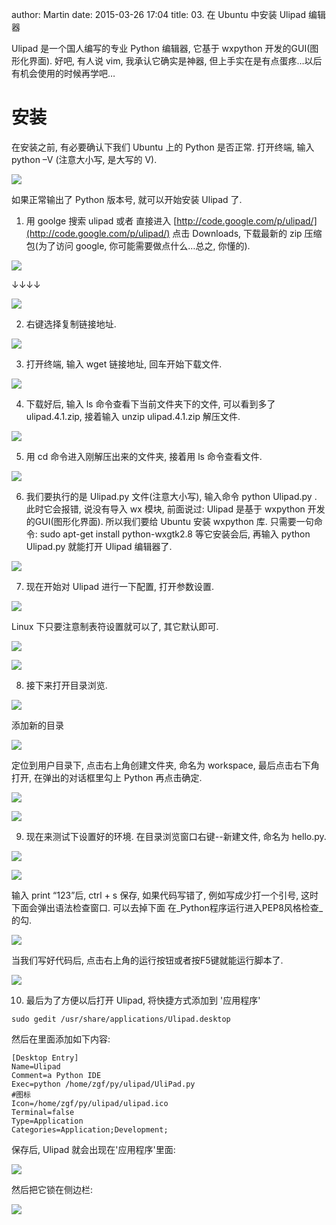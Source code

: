 author: Martin
date: 2015-03-26 17:04
title: 03. 在 Ubuntu 中安装 Ulipad 编辑器

Ulipad 是一个国人编写的专业 Python 编辑器, 它基于 wxpython 开发的GUI(图形化界面).
好吧, 有人说 vim, 我承认它确实是神器, 但上手实在是有点蛋疼…以后有机会使用的时候再学吧…

# 安装

在安装之前, 有必要确认下我们 Ubuntu 上的 Python 是否正常.
打开终端, 输入 python –V (注意大小写, 是大写的 V).

![](http://i61.tinypic.com/1zovrsl.jpg)

如果正常输出了 Python 版本号, 就可以开始安装 Ulipad 了.

1. 用 goolge 搜索 ulipad 或者 直接进入 [http://code.google.com/p/ulipad/](http://code.google.com/p/ulipad/)
点击 Downloads, 下载最新的 zip 压缩包(为了访问 google, 你可能需要做点什么…总之, 你懂的).

![](http://i57.tinypic.com/1z36t93.jpg)

↓↓↓↓

![](http://i58.tinypic.com/mm7lg7.jpg)

2. 右键选择复制链接地址.

![](http://i58.tinypic.com/wrxkrs.jpg)

3. 打开终端, 输入 wget 链接地址, 回车开始下载文件.

![](http://i62.tinypic.com/1zdomyc.jpg)

4. 下载好后, 输入 ls 命令查看下当前文件夹下的文件, 可以看到多了 ulipad.4.1.zip, 接着输入 unzip ulipad.4.1.zip 解压文件.

![](http://i58.tinypic.com/6895d0.jpg)

5. 用 cd 命令进入刚解压出来的文件夹, 接着用 ls 命令查看文件.

![](http://i60.tinypic.com/im8g42.jpg)

6. 我们要执行的是 Ulipad.py 文件(注意大小写), 输入命令 python Ulipad.py .
此时它会报错, 说没有导入 wx 模块, 前面说过: Ulipad 是基于 wxpython 开发的GUI(图形化界面). 所以我们要给 Ubuntu 安装 wxpython 库. 只需要一句命令:
sudo apt-get install python-wxgtk2.8
等它安装会后, 再输入 python Ulipad.py 就能打开 Ulipad 编辑器了.

![](http://i62.tinypic.com/5yvrk9.jpg)

7. 现在开始对 Ulipad 进行一下配置, 打开参数设置.

![](http://i61.tinypic.com/f0u6qf.jpg)

Linux 下只要注意制表符设置就可以了, 其它默认即可.

![](http://i57.tinypic.com/23h0zkl.jpg)

![](http://i62.tinypic.com/2nvaxc5.jpg)

8. 接下来打开目录浏览.

![](http://i58.tinypic.com/sobqkn.jpg)

添加新的目录

![](http://i57.tinypic.com/2nsq1wg.jpg)

定位到用户目录下, 点击右上角创建文件夹, 命名为 workspace, 最后点击右下角打开, 在弹出的对话框里勾上 Python 再点击确定.

![](http://i60.tinypic.com/xola8i.jpg)

![](http://i62.tinypic.com/28mjr6t.jpg)

9. 现在来测试下设置好的环境.
在目录浏览窗口右键--新建文件, 命名为 hello.py.

![](http://i59.tinypic.com/wld9ur.jpg)

![](http://i58.tinypic.com/21kxxlg.jpg)

输入 print “123”后, ctrl + s 保存, 如果代码写错了, 例如写成少打一个引号, 这时下面会弹出语法检查窗口.
可以去掉下面 在_Python程序运行进入PEP8风格检查_ 的勾.

![](http://i61.tinypic.com/2q88tud.jpg)

当我们写好代码后, 点击右上角的运行按钮或者按F5键就能运行脚本了.

![](http://i61.tinypic.com/729kya.jpg)

10. 最后为了方便以后打开 Ulipad, 将快捷方式添加到 '应用程序'

```
sudo gedit /usr/share/applications/Ulipad.desktop
```

然后在里面添加如下内容:

```
[Desktop Entry]
Name=Ulipad
Comment=a Python IDE
Exec=python /home/zgf/py/ulipad/UliPad.py
#图标
Icon=/home/zgf/py/ulipad/ulipad.ico
Terminal=false
Type=Application
Categories=Application;Development;
```

保存后, Ulipad 就会出现在'应用程序'里面:

![](http://i64.tinypic.com/15i0osn.jpg)

然后把它锁在侧边栏:

![](http://i59.tinypic.com/vq5vf7.jpg)
